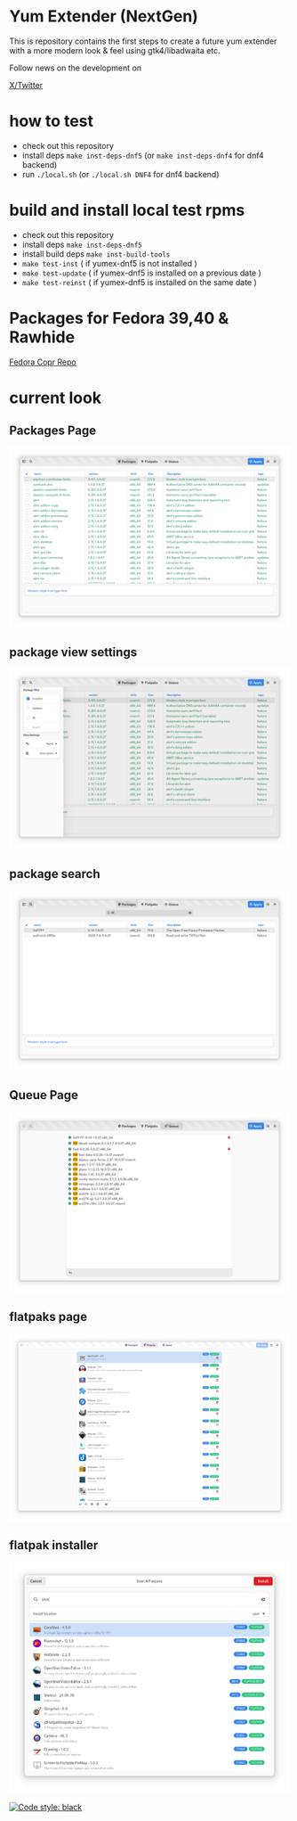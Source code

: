 # Yum Extender (NextGen)

This is repository contains the first steps to create a future yum extender
with a more modern look & feel using gtk4/libadwaita etc.

Follow news on the development on 

[X/Twitter](https://x.com/NerdyTim_666)

# how to test

- check out this repository
- install deps `make inst-deps-dnf5` (or `make inst-deps-dnf4` for dnf4 backend)
- run `./local.sh` (or `./local.sh DNF4` for dnf4 backend)

# build and install local test rpms

- check out this repository
- install deps `make inst-deps-dnf5` 
- install build deps `make inst-build-tools`
- `make test-inst` ( if yumex-dnf5 is not installed )
- `make test-update` ( if yumex-dnf5 is installed on a previous date )
- `make test-reinst` ( if yumex-dnf5 is installed on the same date )

# Packages for Fedora 39,40 & Rawhide

[Fedora Copr Repo](https://copr.fedorainfracloud.org/coprs/timlau/yumex-ng/)

# current look

## Packages Page
![packages](data/gfx/yumex-ng-main.png) 

## package view settings
![package settings](data/gfx/yumex-ng-package-setting.png) 

## package search
![package search](data/gfx/yumex-ng-search.png) 

## Queue Page
![queue](data/gfx/yumex-ng-queue.png) 

## flatpaks page
![flatpak](data/gfx/yumex-ng-flatpaks.png) 

## flatpak installer
![flatpak-installer](data/gfx/yumex-ng-flatpaks-install.png) 


[![Code style: black](https://img.shields.io/badge/code%20style-black-000000.svg)](https://github.com/psf/black)
